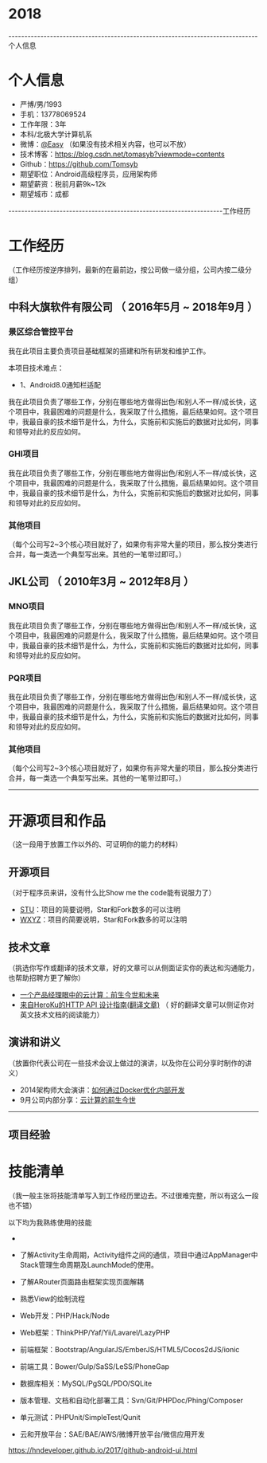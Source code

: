 # 2018

------------------------------------------------------------------------------个人信息
# 个人信息

 - 严博/男/1993
 - 手机：13778069524
 - 工作年限：3年
 - 本科/北极大学计算机系
 - 微博：[@Easy](http://weibo.com/easy) （如果没有技术相关内容，也可以不放）
 - 技术博客：https://blog.csdn.net/tomasyb?viewmode=contents
 - Github：https://github.com/Tomsyb
 - 期望职位：Android高级程序员，应用架构师
 - 期望薪资：税前月薪9k~12k
 - 期望城市：成都

-------------------------------------------------------------------工作经历

# 工作经历
（工作经历按逆序排列，最新的在最前边，按公司做一级分组，公司内按二级分组）

## 中科大旗软件有限公司 （ 2016年5月 ~ 2018年9月 ）

### 景区综合管控平台
我在此项目主要负责项目基础框架的搭建和所有研发和维护工作。

本项目技术难点：
- 1、Android8.0通知栏适配



我在此项目负责了哪些工作，分别在哪些地方做得出色/和别人不一样/成长快，这个项目中，我最困难的问题是什么，我采取了什么措施，最后结果如何。这个项目中，我最自豪的技术细节是什么，为什么，实施前和实施后的数据对比如何，同事和领导对此的反应如何。


### GHI项目
我在此项目负责了哪些工作，分别在哪些地方做得出色/和别人不一样/成长快，这个项目中，我最困难的问题是什么，我采取了什么措施，最后结果如何。这个项目中，我最自豪的技术细节是什么，为什么，实施前和实施后的数据对比如何，同事和领导对此的反应如何。


### 其他项目

（每个公司写2~3个核心项目就好了，如果你有非常大量的项目，那么按分类进行合并，每一类选一个典型写出来。其他的一笔带过即可。）


## JKL公司 （ 2010年3月 ~ 2012年8月 ）

### MNO项目
我在此项目负责了哪些工作，分别在哪些地方做得出色/和别人不一样/成长快，这个项目中，我最困难的问题是什么，我采取了什么措施，最后结果如何。这个项目中，我最自豪的技术细节是什么，为什么，实施前和实施后的数据对比如何，同事和领导对此的反应如何。


### PQR项目
我在此项目负责了哪些工作，分别在哪些地方做得出色/和别人不一样/成长快，这个项目中，我最困难的问题是什么，我采取了什么措施，最后结果如何。这个项目中，我最自豪的技术细节是什么，为什么，实施前和实施后的数据对比如何，同事和领导对此的反应如何。


### 其他项目

（每个公司写2~3个核心项目就好了，如果你有非常大量的项目，那么按分类进行合并，每一类选一个典型写出来。其他的一笔带过即可。）


----------------------------------------------------------------
# 开源项目和作品
（这一段用于放置工作以外的、可证明你的能力的材料）

## 开源项目
（对于程序员来讲，没有什么比Show me the code能有说服力了）

  - [STU](http://github.com/yourname/projectname)：项目的简要说明，Star和Fork数多的可以注明
  - [WXYZ](http://github.com/yourname/projectname)：项目的简要说明，Star和Fork数多的可以注明

## 技术文章
（挑选你写作或翻译的技术文章，好的文章可以从侧面证实你的表达和沟通能力，也帮助招聘方更了解你）

- [一个产品经理眼中的云计算：前生今世和未来](http://get.jobdeer.com/706.get)
- [来自HeroKu的HTTP API 设计指南(翻译文章)](http://get.jobdeer.com/343.get) （ 好的翻译文章可以侧证你对英文技术文档的阅读能力）

## 演讲和讲义
（放置你代表公司在一些技术会议上做过的演讲，以及你在公司分享时制作的讲义）

  - 2014架构师大会演讲：[如何通过Docker优化内部开发](http://ftqq.com)
  - 9月公司内部分享：[云计算的前生今世](http://ftqq.com)

----------------------------------------------------------------

## 项目经验

# 技能清单
（我一般主张将技能清单写入到工作经历里边去。不过很难完整，所以有这么一段也不错）

以下均为我熟练使用的技能

-

- 了解Activity生命周期，Activity组件之间的通信，项目中通过AppManager中Stack管理生命周期及LaunchMode的使用。
- 了解ARouter页面路由框架实现页面解耦


- 熟悉View的绘制流程
- Web开发：PHP/Hack/Node
- Web框架：ThinkPHP/Yaf/Yii/Lavarel/LazyPHP
- 前端框架：Bootstrap/AngularJS/EmberJS/HTML5/Cocos2dJS/ionic
- 前端工具：Bower/Gulp/SaSS/LeSS/PhoneGap
- 数据库相关：MySQL/PgSQL/PDO/SQLite
- 版本管理、文档和自动化部署工具：Svn/Git/PHPDoc/Phing/Composer
- 单元测试：PHPUnit/SimpleTest/Qunit
- 云和开放平台：SAE/BAE/AWS/微博开放平台/微信应用开发


https://hndeveloper.github.io/2017/github-android-ui.html







